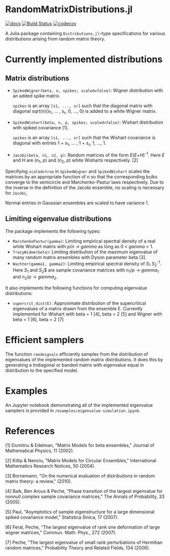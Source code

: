 RandomMatrixDistributions.jl
============================
[![docs](https://img.shields.io/badge/docs-dev-blue.svg)](https://damian-t-p.github.io/RandomMatrixDistributions.jl/dev/)
[![Build Status](https://github.com/damian-t-p/RandomMatrixDistributions.jl/actions/workflows/ci.yml/badge.svg)](https://github.com/damian-t-p/RandomMatrixDistributions.jl/actions?query=workflow)
[![codecov](https://codecov.io/gh/damian-t-p/RandomMatrixDistributions.jl/branch/master/graph/badge.svg)](https://codecov.io/gh/damian-t-p/RandomMatrixDistributions.jl)

A Julia package containing `Distributions.jl`-type specifications for various distributions arising from random matrix theory.

# Currently implemented distributions

## Matrix distributions

* `SpikedWigner(beta, n, spikes; scaled=false)`: Wigner distribution with an added spike matrix.

	`spikes` is an array `[s1, ..., sr]` such that the diagonal matrix with diagonal sqrt(n)(*s*<sub>1</sub>, ... , *s*<sub>r</sub>, 0, ..., 0) is added to a white Wigner matrix.

* `SpikedWishart(beta, n, p, spikes; scaled=false)`: Wishart distribution with spiked covariance [1].

	`spikes` is an array `[s1, ..., sr]` such that the Wishart covariance is diagonal with entries  1 + *s*<sub>1</sub>, ... , 1 + *s*<sub>r</sub>, 1, ..., 1.
	
* `Jacobi(beta, n1, n2, p)`: Random matrices of the form *E*(*E*+*H*)<sup>-1</sup>. Here *E* and *H* are (*n*<sub>1</sub>, *p*) and (*n*<sub>2</sub>, *p*) white Wisharts respectively. [2]

Specifying `scaled=true` in `SpikedWigner` and `SpikedWishart` scales the matrices by an appropriate function of *n* so that the corresponding bulks converge to the semicircle and Marchenko-Pastur laws respectively.
Due to the inverse in the definition of the Jacobi ensemble, no scaling is necessary for `Jacobi`,

Normal entries in Gaussian ensembles are scaled to have variance 1.

## Limiting eigenvalue distributions

The package implements the following types:
* `MarchenkoPastur(gamma)`: Limiting empirical spectral density of a real white Wishart matrix with *p*/*n* -> *gamma* as long as 0 < *gamma* < 1.
* `TracyWidom(beta)`: Limiting distribution of the maximum eigenvalue of many random matrix ensembles with Dyson parameter beta [3].
* `Wachter(gamma1, gamma2)`: Limiting empirical spectral density of *S*<sub>1</sub> *S*<sub>2</sub><sup>-1</sup>. Here *S*<sub>1</sub> and *S*<sub>2</sub>$ are sample covariance matrices with *n*<sub>1</sub>/*p* -> *gamma*<sub>1</sub> and *n*<sub>2</sub>/*p* -> *gamma*<sub>2</sub>.

It also implements the following functions for computing eigenvalue distributions:
* `supercrit_dist(E)`: Approximate distribution of the supercritical eigenvalues of a matrix drawn from the ensemble E.
Currently implemented for Wishart with beta = 1 [4], beta = 2 [5] and Wigner with beta = 1 [6], beta = 2 [7]

# Efficient samplers
   The function `randeigvals` efficiently samples from the distribution of eigenvalues of the implemented random matrix distributions. It does this by generating a tridiagonal or banded matrix with eigenvalue equal in distribution to the specified model. 

# Examples
   An Jupyter notebook demonstrating all of the implemented eigenvalue samplers is provided in `/examples/eigenvalue-simulation.ipynb`.

# References
[1] Dumitriu & Edelman, "Matrix Models for beta ensembles," Journal of Mathematical Physics, 11 (2002).

[2] Killip & Nenciu, "Matrix Models for Circular Ensembles," International Mathematics Research Notices, 50 (2004).

[3] Bornemann, "On the numerical evaluation of distributions in random matrix theory: a review," (2010).

[4] Baik, Ben Arous & Peche, "Phase transition of the largest eigenvalue for nonnull complex sample covariance matrices," The Annals of Probability, 33 (2005).

[5] Paul, "Asymptotics of sample eigenstructure for a large dimensional spiked covariance model," Statistica Sinica, 17 (2007).

[6] Feral, Peche, "The largest eigenvalue of rank one deformation of large wigner matrices," Commun. Math. Phys., 272 (2007).

[7] Peche, "The largest eigenvalue of small rank perturbations of Hermitian random matrices," Probability Theory and Related Fields, 134 (2006).

